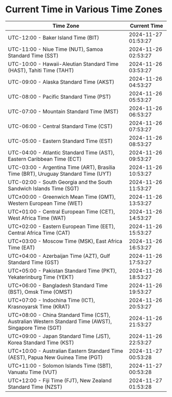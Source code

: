 # Current Time in Various Time Zones

| Time Zone | Current Time |
|-----------|--------------|
| UTC-12:00 - Baker Island Time (BIT) | 2024-11-27 01:53:27 |
| UTC-11:00 - Niue Time (NUT), Samoa Standard Time (SST) | 2024-11-26 02:53:27 |
| UTC-10:00 - Hawaii-Aleutian Standard Time (HAST), Tahiti Time (TAHT) | 2024-11-26 03:53:27 |
| UTC-09:00 - Alaska Standard Time (AKST) | 2024-11-26 04:53:27 |
| UTC-08:00 - Pacific Standard Time (PST) | 2024-11-26 05:53:27 |
| UTC-07:00 - Mountain Standard Time (MST) | 2024-11-26 06:53:27 |
| UTC-06:00 - Central Standard Time (CST) | 2024-11-26 07:53:27 |
| UTC-05:00 - Eastern Standard Time (EST) | 2024-11-26 08:53:27 |
| UTC-04:00 - Atlantic Standard Time (AST), Eastern Caribbean Time (ECT) | 2024-11-26 09:53:27 |
| UTC-03:00 - Argentina Time (ART), Brasília Time (BRT), Uruguay Standard Time (UYT) | 2024-11-26 10:53:27 |
| UTC-02:00 - South Georgia and the South Sandwich Islands Time (SGT) | 2024-11-26 11:53:27 |
| UTC±00:00 - Greenwich Mean Time (GMT), Western European Time (WET) | 2024-11-26 13:53:27 |
| UTC+01:00 - Central European Time (CET), West Africa Time (WAT) | 2024-11-26 14:53:27 |
| UTC+02:00 - Eastern European Time (EET), Central Africa Time (CAT) | 2024-11-26 15:53:27 |
| UTC+03:00 - Moscow Time (MSK), East Africa Time (EAT) | 2024-11-26 16:53:27 |
| UTC+04:00 - Azerbaijan Time (AZT), Gulf Standard Time (GST) | 2024-11-26 17:53:27 |
| UTC+05:00 - Pakistan Standard Time (PKT), Yekaterinburg Time (YEKT) | 2024-11-26 18:53:27 |
| UTC+06:00 - Bangladesh Standard Time (BST), Omsk Time (OMST) | 2024-11-26 19:53:27 |
| UTC+07:00 - Indochina Time (ICT), Krasnoyarsk Time (KRAT) | 2024-11-26 20:53:27 |
| UTC+08:00 - China Standard Time (CST), Australian Western Standard Time (AWST), Singapore Time (SGT) | 2024-11-26 21:53:27 |
| UTC+09:00 - Japan Standard Time (JST), Korea Standard Time (KST) | 2024-11-26 22:53:27 |
| UTC+10:00 - Australian Eastern Standard Time (AEST), Papua New Guinea Time (PGT) | 2024-11-27 00:53:28 |
| UTC+11:00 - Solomon Islands Time (SBT), Vanuatu Time (VUT) | 2024-11-27 00:53:28 |
| UTC+12:00 - Fiji Time (FJT), New Zealand Standard Time (NZST) | 2024-11-27 01:53:28 |
